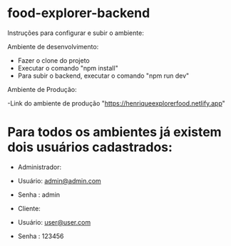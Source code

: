 # food-explorer-backend

Instruções para configurar e subir o ambiente:

Ambiente de desenvolvimento:

- Fazer o clone do projeto
- Executar o comando "npm install"
- Para subir o backend, executar o comando "npm run dev"

Ambiente de Produção:

-Link do ambiente de produção "https://henriqueexplorerfood.netlify.app"

# Para todos os ambientes já existem dois usuários cadastrados:

- Administrador: 
- Usuário: admin@admin.com
- Senha : admin

- Cliente: 
- Usuário: user@user.com
- Senha : 123456
